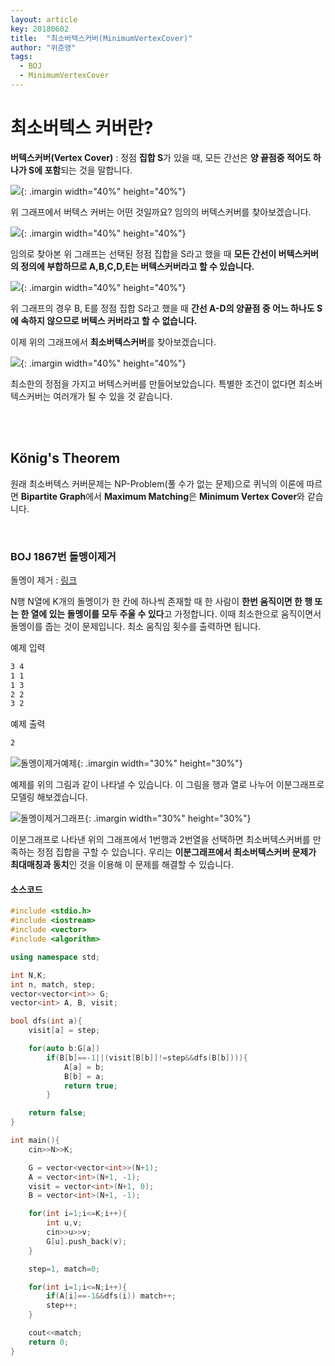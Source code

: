 ```yaml
---
layout: article
key: 20180602
title:  "최소버텍스커버(MinimumVertexCover)"
author: "위준영"
tags:
  - BOJ
  - MinimumVertexCover
---
```


# 최소버텍스 커버란?
**버텍스커버(Vertex Cover)** : 정점 **집합 S**가 있을 때, 모든 간선은 **양 끝점중 적어도 하나가 S에 포함**되는 것을 말합니다.

<!--more-->
![](/assets/images/posts/algorithm/vertexcovergraph.png){: .imargin width="40%" height="40%"}

위 그래프에서 버텍스 커버는 어떤 것일까요? 임의의 버텍스커버를 찾아보겠습니다.

![](/assets/images/posts/algorithm/vertexcovergraph_max.png){: .imargin width="40%" height="40%"}

임의로 찾아본 위 그래프는 선택된 정점 집합을 S라고 했을 때 **모든 간선이 버텍스커버의 정의에 부합하므로 A,B,C,D,E는 버텍스커버라고 할 수 있습니다.**

![](/assets/images/posts/algorithm/vertexcovergraph_not.png){: .imargin width="40%" height="40%"}

위 그래프의 경우 B, E를 정점 집합 S라고 했을 때 **간선 A-D의 양끝점 중 어느 하나도 S에 속하지 않으므로 버텍스 커버라고 할 수 없습니다.**

이제 위의 그래프에서 **최소버텍스커버**를 찾아보겠습니다.

![](/assets/images/posts/algorithm/vertexcovergraph_min.png){: .imargin width="40%" height="40%"}

최소한의 정점을 가지고 버텍스커버를 만들어보았습니다.
특별한 조건이 없다면 최소버텍스커버는 여러개가 될 수 있을 것 같습니다.

<br/>
<br/>

## König's Theorem
원래 최소버텍스 커버문제는 NP-Problem(풀 수가 없는 문제)으로 퀴닉의 이론에 따르면 **Bipartite Graph**에서 **Maximum Matching**은 **Minimum Vertex Cover**와 같습니다.

<br/>

### BOJ 1867번 돌멩이제거
돌멩이 제거 : [링크](https://www.acmicpc.net/problem/1867)

N행 N열에 K개의 돌멩이가 한 칸에 하나씩 존재할 때 한 사람이 **한번 움직이면 한 행 또는 한 열에 있는 돌멩이를 모두 주울 수 있다**고 가정합니다. 이때 최소한으로 움직이면서 돌멩이를 줍는 것이 문제입니다. 최소 움직임 횟수를 출력하면 됩니다.

예제 입력
```bash
3 4
1 1
1 3
2 2
3 2
```

예제 출력
```bash
2
```

![](/assets/images/posts/algorithm/BOJ1867_ex_image.png "돌멩이제거예제"){: .imargin width="30%" height="30%"}

예제를 위의 그림과 같이 나타낼 수 있습니다. 이 그림을 행과 열로 나누어 이분그래프로 모델링 해보겠습니다.

![](/assets/images/posts/algorithm/BOJ1867_ex_graph.png "돌멩이제거그래프"){: .imargin width="30%" height="30%"}

이분그래프로 나타낸 위의 그래프에서 1번행과 2번열을 선택하면 최소버텍스커버를 만족하는 정점 집합을 구할 수 있습니다. 우리는 **이분그래프에서 최소버텍스커버 문제가 최대매칭과 동치**인 것을 이용해 이 문제를 해결할 수 있습니다.

#### 소스코드
```cpp
#include <stdio.h>
#include <iostream>
#include <vector>
#include <algorithm>

using namespace std;

int N,K;
int n, match, step;
vector<vector<int>> G;
vector<int> A, B, visit;

bool dfs(int a){
	visit[a] = step;

	for(auto b:G[a])
		if(B[b]==-1||(visit[B[b]]!=step&&dfs(B[b]))){
			A[a] = b;
			B[b] = a;
			return true;
		}

	return false;
}

int main(){
	cin>>N>>K;

	G = vector<vector<int>>(N+1);
	A = vector<int>(N+1, -1);
	visit = vector<int>(N+1, 0);
	B = vector<int>(N+1, -1);

	for(int i=1;i<=K;i++){
		int u,v;
		cin>>u>>v;
		G[u].push_back(v);
	}

	step=1, match=0;

	for(int i=1;i<=N;i++){
		if(A[i]==-1&&dfs(i)) match++;
		step++;
	}

	cout<<match;
	return 0;
}
```
